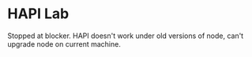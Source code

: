 # HAPI Lab

Stopped at blocker. HAPI doesn't work under old versions of node, can't upgrade node on current machine.
